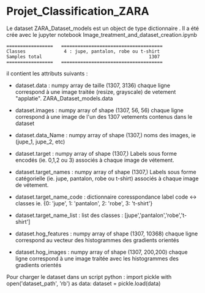 # Projet_Classification_ZARA

Le dataset ZARA_Dataset_models  est un object de type dictionnaire . Il a été crée avec le jupyter notebook Image_treatment_and_dataset_creation.ipynb

    =================   =====================================
    Classes              4 : jupe, pantalon, robe ou t-shirt
    Samples total                                       1307
    =================   =====================================
    
il contient les attributs suivants :
  
  - dataset.data : numpy array de taille (1307, 3136)
    chaque ligne correspond  à une image  traitée (resize, grayscale) de vetement "applatie". 
    ZARA_Dataset_models.data
  
 -  dataset.images : numpy array of shape (1307, 56, 56)
        chaque ligne correspond  à une image de l'un des 1307 vetements contenus dans le dataset
        
 -  dataset.data_Name : numpy array of shape (1307,)
      noms des images, ie (jupe_1, jupe_2, etc)
       
 - dataset.target : numpy array of shape (1307,)
        Labels sous forme encodés (ie. 0,1,2 ou 3) associés à chaque image de vétement. 

 - dataset.target_names : numpy array of shape (1307,)
      Labels sous forme catégorielle (ie. jupe, pantalon, robe ou t-shirt) associés à chaque image de vétement.
      
 - dataset.target_name_code : dictionnaire
       coresspondance label code <-> classes ie. {0: 'jupe', 1: 'pantalon', 2: 'robe', 3: 't-shirt'}
       
 - dataset.target_name_list :  list des classes : [jupe','pantalon','robe','t-shirt']
 
 - dataset.hog_features : numpy array of shape (1307, 10368)
    chaque ligne correspond au vecteur des histogrammes des gradients orientés
 
 - dataset.hog_images : numpy array of shape (1307, 200,200)
  chaque ligne correspond  à une image  traitée avec les histogrammes des gradients orientés
 
Pour charger le dataset dans un script python :
import pickle
with open('dataset_path', 'rb') as data:
    dataset = pickle.load(data)  
 
